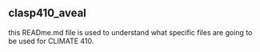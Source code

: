 ## clasp410_aveal

this READme.md file is used to understand what specific files are going to be used for CLIMATE 410.
